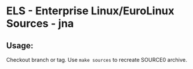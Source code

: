 # ELS - Enterprise Linux/EuroLinux Sources - jna
 
## Usage:
  Checkout branch or tag. Use `make sources` to recreate  SOURCE0 archive.
